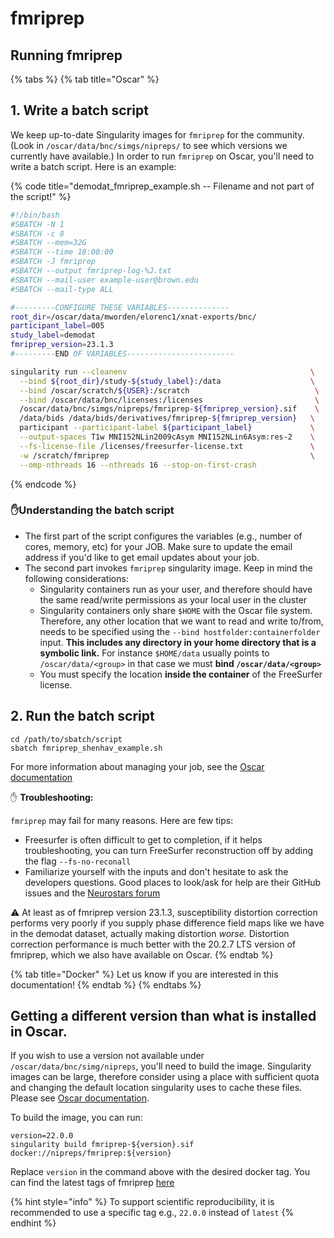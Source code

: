 # fmriprep

## Running fmriprep

{% tabs %}
{% tab title="Oscar" %}
## 1. Write a batch script

We keep up-to-date Singularity images for `fmriprep` for the community. (Look in `/oscar/data/bnc/simgs/nipreps/` to see which versions we currently have available.) In order to run `fmriprep` on Oscar, you'll need to write a batch script. Here is an example:

{% code title="demodat_fmriprep_example.sh -- Filename and not part of the script!" %}
```bash
#!/bin/bash
#SBATCH -N 1
#SBATCH -c 8
#SBATCH --mem=32G
#SBATCH --time 18:00:00
#SBATCH -J fmriprep
#SBATCH --output fmriprep-log-%J.txt
#SBATCH --mail-user example-user@brown.edu
#SBATCH --mail-type ALL

#---------CONFIGURE THESE VARIABLES--------------
root_dir=/oscar/data/mworden/elorenc1/xnat-exports/bnc/
participant_label=005
study_label=demodat
fmriprep_version=23.1.3
#---------END OF VARIABLES------------------------

singularity run --cleanenv                                         \
  --bind ${root_dir}/study-${study_label}:/data                    \
  --bind /oscar/scratch/${USER}:/scratch                            \
  --bind /oscar/data/bnc/licenses:/licenses                         \
  /oscar/data/bnc/simgs/nipreps/fmriprep-${fmriprep_version}.sif    \
  /data/bids /data/bids/derivatives/fmriprep-${fmriprep_version}   \
  participant --participant-label ${participant_label}             \
  --output-spaces T1w MNI152NLin2009cAsym MNI152NLin6Asym:res-2    \
  --fs-license-file /licenses/freesurfer-license.txt               \
  -w /scratch/fmriprep                                             \
  --omp-nthreads 16 --nthreads 16 --stop-on-first-crash

```
{% endcode %}

### ✋Understanding the batch script

* The first part of the script configures the variables (e.g., number of cores, memory, etc) for your JOB. Make sure to update the email address if you'd like to get email updates about your job.
* The second part invokes `fmriprep` singularity image. Keep in mind the following considerations:
  * Singularity containers run as your user, and therefore should have the same read/write permissions as your local user in the cluster
  * Singularity containers only share  `$HOME` with the Oscar file system. Therefore, any other location that we want to read and write to/from, needs to be specified using the `--bind hostfolder:containerfolder` input. **This includes any directory in your home directory that is a symbolic link.** For instance `$HOME/data` usually points to  `/oscar/data/<group>` in that case we must **bind `/oscar/data/<group>`**
  * You must specify the location **inside the container** of the FreeSurfer license.

## 2. Run the batch script

```
cd /path/to/sbatch/script
sbatch fmriprep_shenhav_example.sh
```

For more information about managing your job, see the [Oscar documentation](https://docs.ccv.brown.edu/oscar/submitting-jobs/managing-jobs)



✋ **Troubleshooting:**

`fmriprep` may fail for many reasons. Here are few tips:

* Freesurfer is often difficult to get to completion, if it helps troubleshooting, you can turn FreeSurfer reconstruction off by adding the flag `--fs-no-reconall`
* Familiarize yourself with the inputs and don't hesitate to ask the developers questions. Good places to look/ask for help are their GitHub issues and the [Neurostars forum](https://neurostars.org)

⚠️ At least as of fmriprep version 23.1.3, susceptibility distortion correction performs very poorly if you supply phase difference field maps like we have in the demodat dataset, actually making distortion _worse._ Distortion correction performance is much better with the 20.2.7 LTS version of fmriprep, which we also have available on Oscar.
{% endtab %}

{% tab title="Docker" %}
Let us know if you are interested in this documentation!
{% endtab %}
{% endtabs %}

## Getting a different version than what is installed in Oscar.

If you wish to use a version not available under `/oscar/data/bnc/simg/nipreps`, you'll need to build the image. Singularity images can be large, therefore consider using a place with sufficient quota and changing the default location singularity uses to cache these files. Please see [Oscar documentation](https://docs.ccv.brown.edu/oscar/singularity-containers/building-images).

To build the image, you can run:

```
version=22.0.0
singularity build fmriprep-${version}.sif docker://nipreps/fmriprep:${version}
```

Replace `version` in the command above with the desired docker tag. You can find the latest tags of fmriprep [here](https://hub.docker.com/r/nipreps/fmriprep/tags)

{% hint style="info" %}
&#x20;To support scientific reproducibility, it is recommended to use a specific tag e.g., `22.0.0` instead of `latest`&#x20;
{% endhint %}
